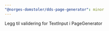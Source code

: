 ```yaml
---
"@norges-domstoler/dds-page-generator": minor
---
```


Legg til validering for TextInput i PageGenerator
